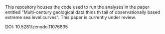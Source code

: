 This repository houses the code used to run the analyses in the paper entitled "Multi-century geological data thins th tail of observationally based extreme sea level curves". This paper is currently under review.

 DOI: 10.5281/zenodo.11076835
